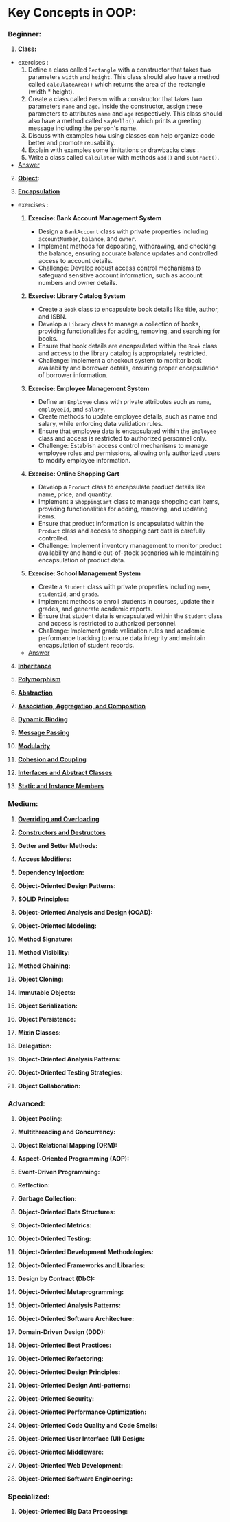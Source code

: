 # Key Concepts in OOP:

### Beginner:

1. **[Class](https://github.com/m-mdy-m/algorithms-data-structures/blob/main/2.OOP/concepts/Beginner/1-class.md):**

- exercises : 
    1. Define a class called `Rectangle` with a constructor that takes two parameters `width` and `height`. This class should also have a method called `calculateArea()` which returns the area of the rectangle (width * height).
    2. Create a class called `Person` with a constructor that takes two parameters `name` and `age`. Inside the constructor, assign these parameters to attributes `name` and `age` respectively. This class should also have a method called `sayHello()` which prints a greeting message including the person's name.
    3.  Discuss with examples how using classes can help organize code better and promote reusability.
    4.  Explain with examples some limitations or drawbacks class .
    5. Write a class called `Calculator` with methods `add()` and `subtract()`.
- [Answer](https://github.com/m-mdy-m/algorithms-data-structures/blob/main/2.OOP/concepts/BeginnerAnswer/1.class.js)

2. **[Object](https://github.com/m-mdy-m/algorithms-data-structures/blob/main/2.OOP/concepts/Beginner/2-Object.md):**

3. **[Encapsulation](https://github.com/m-mdy-m/algorithms-data-structures/blob/main/2.OOP/concepts/Beginner/3.Encapsulation.md)**

- exercises : 
    1. **Exercise: Bank Account Management System**
       - Design a `BankAccount` class with private properties including `accountNumber`, `balance`, and `owner`.
       - Implement methods for depositing, withdrawing, and checking the balance, ensuring accurate balance updates and controlled access to account details.
       - Challenge: Develop robust access control mechanisms to safeguard sensitive account information, such as account numbers and owner details.
    
    2. **Exercise: Library Catalog System**
       - Create a `Book` class to encapsulate book details like title, author, and ISBN.
       - Develop a `Library` class to manage a collection of books, providing functionalities for adding, removing, and searching for books.
       - Ensure that book details are encapsulated within the `Book` class and access to the library catalog is appropriately restricted.
       - Challenge: Implement a checkout system to monitor book availability and borrower details, ensuring proper encapsulation of borrower information.
    
    3. **Exercise: Employee Management System**
       - Define an `Employee` class with private attributes such as `name`, `employeeId`, and `salary`.
       - Create methods to update employee details, such as name and salary, while enforcing data validation rules.
       - Ensure that employee data is encapsulated within the `Employee` class and access is restricted to authorized personnel only.
       - Challenge: Establish access control mechanisms to manage employee roles and permissions, allowing only authorized users to modify employee information.
    
    4. **Exercise: Online Shopping Cart**
       - Develop a `Product` class to encapsulate product details like name, price, and quantity.
       - Implement a `ShoppingCart` class to manage shopping cart items, providing functionalities for adding, removing, and updating items.
       - Ensure that product information is encapsulated within the `Product` class and access to shopping cart data is carefully controlled.
       - Challenge: Implement inventory management to monitor product availability and handle out-of-stock scenarios while maintaining encapsulation of product data.
    
    5. **Exercise: School Management System**
       - Create a `Student` class with private properties including `name`, `studentId`, and `grade`.
       - Implement methods to enroll students in courses, update their grades, and generate academic reports.
       - Ensure that student data is encapsulated within the `Student` class and access is restricted to authorized personnel.
       - Challenge: Implement grade validation rules and academic performance tracking to ensure data integrity and maintain encapsulation of student records.
   - [Answer](https://github.com/m-mdy-m/algorithms-data-structures/blob/main/2.OOP/concepts/BeginnerAnswer/3.Encapsulation.js)


4. **[Inheritance](https://github.com/m-mdy-m/algorithms-data-structures/blob/main/2.OOP/concepts/Beginner/4.Inheritance.md)**

5. **[Polymorphism](https://github.com/m-mdy-m/algorithms-data-structures/blob/main/2.OOP/concepts/Beginner/5.Polymorphism.md)**

6. **[Abstraction](https://github.com/m-mdy-m/algorithms-data-structures/blob/main/2.OOP/concepts/Beginner/6.Abstraction.md)**

7. **[Association, Aggregation, and Composition](https://github.com/m-mdy-m/algorithms-data-structures/blob/main/2.OOP/concepts/Beginner/7.AAC.md)**

8. **[Dynamic Binding](https://github.com/m-mdy-m/algorithms-data-structures/blob/main/2.OOP/concepts/Beginner/8.DynamicBinding.md)**

9. **[Message Passing](https://github.com/m-mdy-m/algorithms-data-structures/blob/main/2.OOP/concepts/Beginner/9.MessagePassing.md)**

10. **[Modularity](https://github.com/m-mdy-m/algorithms-data-structures/blob/main/2.OOP/concepts/Beginner/10.Modularity.md)**

11. **[Cohesion and Coupling](https://github.com/m-mdy-m/algorithms-data-structures/blob/main/2.OOP/concepts/Beginner/11.CohesionAndCoupling.md)**

12. **[Interfaces and Abstract Classes](https://github.com/m-mdy-m/algorithms-data-structures/blob/main/2.OOP/concepts/Beginner/12.InterfacesAndAbstractClasses.md)**

13. **[Static and Instance Members](https://github.com/m-mdy-m/algorithms-data-structures/blob/main/2.OOP/concepts/Beginner/13.StaticAndInstanceMembers.md)**

### Medium:

1. **[Overriding and Overloading](https://github.com/m-mdy-m/algorithms-data-structures/blob/main/2.OOP/concepts/Medium/1.OverridingAndOverloading.md)**

2. **[Constructors and Destructors](https://github.com/m-mdy-m/algorithms-data-structures/blob/main/2.OOP/concepts/Medium/2.ConstructorsAndDestructors.md)**

3. **Getter and Setter Methods:**

4. **Access Modifiers:**

5. **Dependency Injection:**

6. **Object-Oriented Design Patterns:**

7. **SOLID Principles:**

8. **Object-Oriented Analysis and Design (OOAD):**

9. **Object-Oriented Modeling:**

10. **Method Signature:**

11. **Method Visibility:**

12. **Method Chaining:**

13. **Object Cloning:**

14. **Immutable Objects:**

15. **Object Serialization:**

16. **Object Persistence:**

17. **Mixin Classes:**

18. **Delegation:**

19. **Object-Oriented Analysis Patterns:**

20. **Object-Oriented Testing Strategies:**

21. **Object Collaboration:**

### Advanced:

1. **Object Pooling:**

2. **Multithreading and Concurrency:**

3. **Object Relational Mapping (ORM):**

4. **Aspect-Oriented Programming (AOP):**

5. **Event-Driven Programming:**

6. **Reflection:**

7. **Garbage Collection:**

8. **Object-Oriented Data Structures:**

9. **Object-Oriented Metrics:**

10. **Object-Oriented Testing:**

11. **Object-Oriented Development Methodologies:**

12. **Object-Oriented Frameworks and Libraries:**

13. **Design by Contract (DbC):**

14. **Object-Oriented Metaprogramming:**

15. **Object-Oriented Analysis Patterns:**

16. **Object-Oriented Software Architecture:**

17. **Domain-Driven Design (DDD):**

18. **Object-Oriented Best Practices:**

19. **Object-Oriented Refactoring:**

20. **Object-Oriented Design Principles:**

21. **Object-Oriented Design Anti-patterns:**

22. **Object-Oriented Security:**

23. **Object-Oriented Performance Optimization:**

24. **Object-Oriented Code Quality and Code Smells:**

25. **Object-Oriented User Interface (UI) Design:**

26. **Object-Oriented Middleware:**

27. **Object-Oriented Web Development:**

28. **Object-Oriented Software Engineering:**

### Specialized:

1. **Object-Oriented Big Data Processing:**

